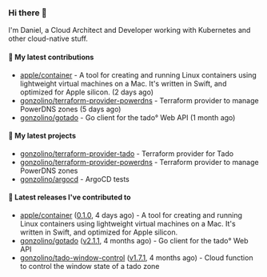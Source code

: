 ### Hi there 👋

I'm Daniel, a Cloud Architect and Developer working with Kubernetes and other cloud-native stuff.

#### 👷 My latest contributions

- [apple/container](https://github.com/apple/container) - A tool for creating and running Linux containers using lightweight virtual machines on a Mac. It&#39;s written in Swift, and optimized for Apple silicon.  (2 days ago)
- [gonzolino/terraform-provider-powerdns](https://github.com/gonzolino/terraform-provider-powerdns) - Terraform provider to manage PowerDNS zones (5 days ago)
- [gonzolino/gotado](https://github.com/gonzolino/gotado) - Go client for the tado° Web API (1 month ago)

#### 🌱 My latest projects

- [gonzolino/terraform-provider-tado](https://github.com/gonzolino/terraform-provider-tado) - Terraform provider for Tado
- [gonzolino/terraform-provider-powerdns](https://github.com/gonzolino/terraform-provider-powerdns) - Terraform provider to manage PowerDNS zones
- [gonzolino/argocd](https://github.com/gonzolino/argocd) - ArgoCD tests

#### 🔭 Latest releases I've contributed to

- [apple/container](https://github.com/apple/container) ([0.1.0](https://github.com/apple/container/releases/tag/0.1.0), 4 days ago) - A tool for creating and running Linux containers using lightweight virtual machines on a Mac. It&#39;s written in Swift, and optimized for Apple silicon. 
- [gonzolino/gotado](https://github.com/gonzolino/gotado) ([v2.1.1](https://github.com/gonzolino/gotado/releases/tag/v2.1.1), 4 months ago) - Go client for the tado° Web API
- [gonzolino/tado-window-control](https://github.com/gonzolino/tado-window-control) ([v1.7.1](https://github.com/gonzolino/tado-window-control/releases/tag/v1.7.1), 4 months ago) - Cloud function to control the window state of a tado zone
